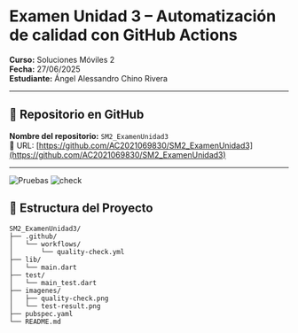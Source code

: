 # Examen Unidad 3 – Automatización de calidad con GitHub Actions

**Curso:** Soluciones Móviles 2  
**Fecha:** 27/06/2025  
**Estudiante:** Ángel Alessandro Chino Rivera  

---

## 📂 Repositorio en GitHub

**Nombre del repositorio:** `SM2_ExamenUnidad3`  
🔗 URL: [https://github.com/AC2021069830/SM2_ExamenUnidad3](https://github.com/AC2021069830/SM2_ExamenUnidad3)

---

![Pruebas](https://github.com/user-attachments/assets/9ff3ee46-a7cb-4f8e-827f-b6c7ad53a431)
![check](https://github.com/user-attachments/assets/0a6ccbb7-61a3-4d6b-bfbc-a8b44dfe75cd)

## 📁 Estructura del Proyecto

```plaintext
SM2_ExamenUnidad3/
├── .github/
│   └── workflows/
│       └── quality-check.yml
├── lib/
│   └── main.dart
├── test/
│   └── main_test.dart
├── imagenes/
│   ├── quality-check.png
│   └── test-result.png
├── pubspec.yaml
└── README.md

